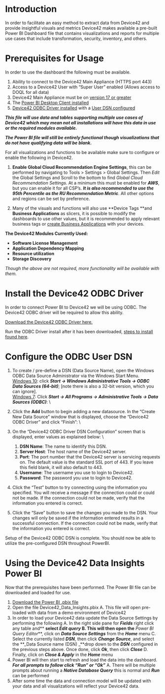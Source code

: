 <!-----
NEW: Check the "Suppress top comment" option to remove this info from the output.

Conversion time: 3.305 seconds.


Using this Markdown file:

1. Paste this output into your source file.
2. See the notes and action items below regarding this conversion run.
3. Check the rendered output (headings, lists, code blocks, tables) for proper
   formatting and use a linkchecker before you publish this page.

Conversion notes:

* Docs to Markdown version 1.0β29
* Mon Apr 26 2021 09:53:15 GMT-0700 (PDT)
* Source doc: Device42 Insights with Power BI
* This document has images: check for >>>>>  gd2md-html alert:  inline image link in generated source and store images to your server. NOTE: Images in exported zip file from Google Docs may not appear in  the same order as they do in your doc. Please check the images!


WARNING:
You have 6 H1 headings. You may want to use the "H1 -> H2" option to demote all headings by one level.

----->

# Introduction

In order to facilitate an easy method to extract data from Device42 and provide insightful visuals and metrics Device42  makes available a pre-built Power BI Dashboard file that contains visualizations and reports for multiple use cases that include transformation, security, inventory, and others.

# Prerequisites for Usage

In order to use the dashboard the following must be available.



1. Ability to connect to the Device42 Main Appliance (HTTPS port 443)
2. Access to a Device42 User with “Super User” enabled (Allows access to DOQL for all data)
3. Device42 Main Appliance must be on [version 17 or greater](https://www.device42.com/update/)
4. The [Power BI Desktop Client installed](https://powerbi.microsoft.com/en-us/downloads/)
5. [Device42 ODBC Driver installed](https://docs.device42.com/external-integrations/odbc-driver-integration/) with a [User DSN configured](https://docs.device42.com/external-integrations/powerbi-integration/#section-4)

**_This file will use data and tables supporting multiple use cases of Device42 which may mean not all installations will have this data in use or the required modules available._**

**_The Power BI file will still be entirely functional though visualizations that do not have qualifying data will be blank._**

For all visualizations and functions to be available make sure to configure or enable the following in Device42.



1. **Enable Global Cloud Recommendation Engine Settings**, this can be performed by navigating to Tools > Settings > Global Settings. Then _Edit_ the Global Settings and Scroll to the bottom to find _Global Cloud Recommendation Settings_. At a minimum this must be enabled for **_AWS_**, but you can enable it for all CSP’s. **_It is also recommended to use the 95th Percentile as the RU Recommendation Metric_**. All other options and regions can be set by preference.

2. Many of the visuals and functions will also use **Device Tags **and **Business Applications** as slicers, it is possible to modify the dashboards to use other values, but it is recommended to apply relevant business tags or [create Business Applications](https://docs.device42.com/apps/business-applications/) with your devices.

**The Device42 Modules Currently Used:**



*   **Software License Management**
*   **Application Dependency Mapping**
*   **Resource utilization**
*   **Storage Discovery**

_Though the above are not required, more functionality will be available with them._


# 


# Install the Device42 ODBC Driver

In order to connect Power BI to Device42 we will be using ODBC. The Device42 ODBC driver will be required to allow this ability.

[Download the Device42 ODBC Driver here.](https://www.device42.com/miscellaneous-tools/)

Run the ODBC Driver install after it has been downloaded, [steps to install found here](https://docs.device42.com/external-integrations/odbc-driver-integration/#section-1).


# Configure the ODBC User DSN



1. To create / pre-define a DSN (Data Source Name), open the Windows ODBC Data Source Administrator via the Windows Start Menu. \
<span style="text-decoration:underline;">Windows 10</span>: click **_Start -> Windows Administrative Tools -> ODBC Data Sources (64-bit)_**; [note there is also a 32-bit version, which you can ignore]. \
<span style="text-decoration:underline;">Windows 7</span>: Click **_Start -> All Programs -> Administrative Tools -> Data Sources (ODBC)_**: \

2. Click the **Add** button to begin adding a new datasource. In the “Create New Data Source” window that is displayed, choose the “Device42 ODBC Driver” and click “Finish”: \

3. On the “Device42 ODBC Driver DSN Configuration” screen that is displayed, enter values as explained below: \

    1. **DSN Name**: The name to identify this DSN.
    2. **Server Host**: The host name of the Device42 server.
    3. **Port**: The port number that the Device42 server is servicing requests on. The default value is the standard SSL port of 443. If you leave this field blank, it will also default to 443.
    4. **Username**: The username you use to login to Device42.
    5. **Password**: The password you use to login to Device42.
4. Click the “Test” button to try connecting using the information you specified. You will receive a message if the connection could or could not be made. If the connection could not be made, verify that the information you entered is correct.
5. Click the “Save” button to save the changes you made to the DSN. Your changes will only be saved if the information entered results in a successful connection. If the connection could not be made, verify that the information you entered is correct.

Setup of the Device42 ODBC DSN is complete. You should now be able to utilize the pre-configured DSN throughout PowerBI.


# Using the Device42 Data Insights Power BI

Now that the prerequisites have been performed. The Power BI file can be downloaded and loaded for use.

1. [Download the Power BI .pbix file](https://github.com/device42/DOQL_scripts_examples/raw/Goldberg-SA-Branch/Device42%20Data%20Insights%20Power%20BI/Device42_Data_Insights.pbix)
2. Open the file Device42_Data_Insights.pbix
    A. This file will open pre-loaded with data from a demo environment of Device42
3. In order to load your Device42 data update the Data Source Settings by performing the following
    A. In the right side pane for **_Fields_** right click any table and** **select **_Edit query_**
    B. This will then open the** _Power BI Query Editor_**, click on **_Data Source Settings_** from the **_Home_** menu
    C. Select the currently listed **_DSN_**, then click **_Change Source_**, and select the **_Data Source name (DSN) _**drop down to the **_DSN_** configured in the previous steps above. Once done, click **_Ok_**, then click **_Close_**
    D. Finally, click on **_Close & Apply_** in the **_Home_** menu
4. Power BI will then start to refresh and load the data into the dashboard. **_For all prompts to follow click “Run” or “Ok”_**
    A. There will be multiple prompts about running a **_Native Database Query_** this is normal and **_Run_** can be performed
5. After some time the data and connection model will be updated with your data and all visualizations will reflect your Device42 data.